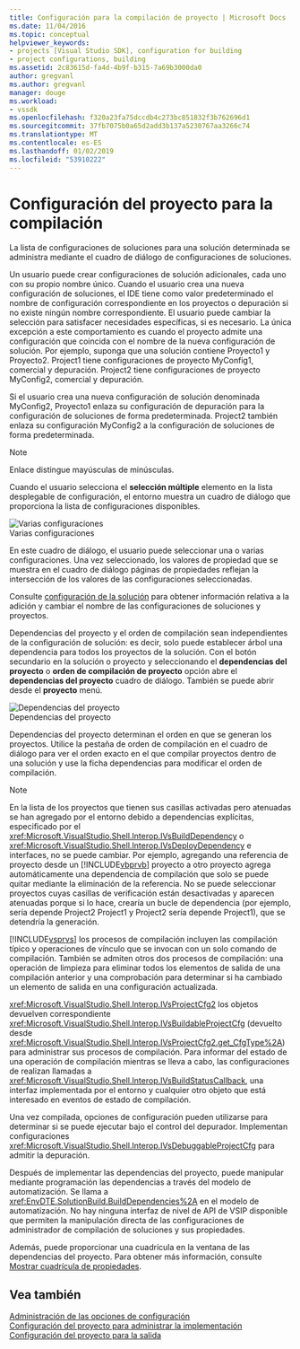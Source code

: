 ```yaml
---
title: Configuración para la compilación de proyecto | Microsoft Docs
ms.date: 11/04/2016
ms.topic: conceptual
helpviewer_keywords:
- projects [Visual Studio SDK], configuration for building
- project configurations, building
ms.assetid: 2c83615d-fa4d-4b9f-b315-7a69b3000da0
author: gregvanl
ms.author: gregvanl
manager: douge
ms.workload:
- vssdk
ms.openlocfilehash: f320a23fa75dccdb4c273bc851832f3b762696d1
ms.sourcegitcommit: 37fb7075b0a65d2add3b137a5230767aa3266c74
ms.translationtype: MT
ms.contentlocale: es-ES
ms.lasthandoff: 01/02/2019
ms.locfileid: "53910222"
---
```

# <a name="project-configuration-for-building"></a>Configuración del proyecto para la compilación
La lista de configuraciones de soluciones para una solución determinada se administra mediante el cuadro de diálogo de configuraciones de soluciones.  
  
 Un usuario puede crear configuraciones de solución adicionales, cada uno con su propio nombre único. Cuando el usuario crea una nueva configuración de soluciones, el IDE tiene como valor predeterminado el nombre de configuración correspondiente en los proyectos o depuración si no existe ningún nombre correspondiente. El usuario puede cambiar la selección para satisfacer necesidades específicas, si es necesario. La única excepción a este comportamiento es cuando el proyecto admite una configuración que coincida con el nombre de la nueva configuración de solución. Por ejemplo, suponga que una solución contiene Proyecto1 y Proyecto2. Project1 tiene configuraciones de proyecto MyConfig1, comercial y depuración. Project2 tiene configuraciones de proyecto MyConfig2, comercial y depuración.  
  
 Si el usuario crea una nueva configuración de solución denominada MyConfig2, Proyecto1 enlaza su configuración de depuración para la configuración de soluciones de forma predeterminada. Project2 también enlaza su configuración MyConfig2 a la configuración de soluciones de forma predeterminada.  
  
> [!NOTE]
>  Enlace distingue mayúsculas de minúsculas.  
  
 Cuando el usuario selecciona el **selección múltiple** elemento en la lista desplegable de configuración, el entorno muestra un cuadro de diálogo que proporciona la lista de configuraciones disponibles.  
  
 ![Varias configuraciones](../../extensibility/internals/media/vsmultiplecfgs.gif "vsMultipleCfgs")  
Varias configuraciones  
  
 En este cuadro de diálogo, el usuario puede seleccionar una o varias configuraciones. Una vez seleccionado, los valores de propiedad que se muestra en el cuadro de diálogo páginas de propiedades reflejan la intersección de los valores de las configuraciones seleccionadas.  
  
 Consulte [configuración de la solución](../../extensibility/internals/solution-configuration.md) para obtener información relativa a la adición y cambiar el nombre de las configuraciones de soluciones y proyectos.  
  
 Dependencias del proyecto y el orden de compilación sean independientes de la configuración de solución: es decir, solo puede establecer árbol una dependencia para todos los proyectos de la solución. Con el botón secundario en la solución o proyecto y seleccionando el **dependencias del proyecto** o **orden de compilación de proyecto** opción abre el **dependencias del proyecto** cuadro de diálogo. También se puede abrir desde el **proyecto** menú.  
  
 ![Dependencias del proyecto](../../extensibility/internals/media/vsprojdependencies.gif "vsProjDependencies")  
Dependencias del proyecto  
  
 Dependencias del proyecto determinan el orden en que se generan los proyectos. Utilice la pestaña de orden de compilación en el cuadro de diálogo para ver el orden exacto en el que compilar proyectos dentro de una solución y use la ficha dependencias para modificar el orden de compilación.  
  
> [!NOTE]
>  En la lista de los proyectos que tienen sus casillas activadas pero atenuadas se han agregado por el entorno debido a dependencias explícitas, especificado por el <xref:Microsoft.VisualStudio.Shell.Interop.IVsBuildDependency> o <xref:Microsoft.VisualStudio.Shell.Interop.IVsDeployDependency> e interfaces, no se puede cambiar. Por ejemplo, agregando una referencia de proyecto desde un [!INCLUDE[vbprvb](../../code-quality/includes/vbprvb_md.md)] proyecto a otro proyecto agrega automáticamente una dependencia de compilación que solo se puede quitar mediante la eliminación de la referencia. No se puede seleccionar proyectos cuyas casillas de verificación están desactivadas y aparecen atenuadas porque si lo hace, crearía un bucle de dependencia (por ejemplo, sería depende Project2 Project1 y Project2 sería depende Project1), que se detendría la generación.  
  
 [!INCLUDE[vsprvs](../../code-quality/includes/vsprvs_md.md)] los procesos de compilación incluyen las compilación típico y operaciones de vínculo que se invocan con un solo comando de compilación. También se admiten otros dos procesos de compilación: una operación de limpieza para eliminar todos los elementos de salida de una compilación anterior y una comprobación para determinar si ha cambiado un elemento de salida en una configuración actualizada.  
  
 <xref:Microsoft.VisualStudio.Shell.Interop.IVsProjectCfg2> los objetos devuelven correspondiente <xref:Microsoft.VisualStudio.Shell.Interop.IVsBuildableProjectCfg> (devuelto desde <xref:Microsoft.VisualStudio.Shell.Interop.IVsProjectCfg2.get_CfgType%2A>) para administrar sus procesos de compilación. Para informar del estado de una operación de compilación mientras se lleva a cabo, las configuraciones de realizan llamadas a <xref:Microsoft.VisualStudio.Shell.Interop.IVsBuildStatusCallback>, una interfaz implementada por el entorno y cualquier otro objeto que está interesado en eventos de estado de compilación.  
  
 Una vez compilada, opciones de configuración pueden utilizarse para determinar si se puede ejecutar bajo el control del depurador. Implementan configuraciones <xref:Microsoft.VisualStudio.Shell.Interop.IVsDebuggableProjectCfg> para admitir la depuración.  
  
 Después de implementar las dependencias del proyecto, puede manipular mediante programación las dependencias a través del modelo de automatización. Se llama a <xref:EnvDTE.SolutionBuild.BuildDependencies%2A> en el modelo de automatización. No hay ninguna interfaz de nivel de API de VSIP disponible que permiten la manipulación directa de las configuraciones de administrador de compilación de soluciones y sus propiedades.  
  
 Además, puede proporcionar una cuadrícula en la ventana de las dependencias del proyecto. Para obtener más información, consulte [Mostrar cuadrícula de propiedades](../../extensibility/internals/properties-display-grid.md).  
  
## <a name="see-also"></a>Vea también  
 [Administración de las opciones de configuración](../../extensibility/internals/managing-configuration-options.md)   
 [Configuración del proyecto para administrar la implementación](../../extensibility/internals/project-configuration-for-managing-deployment.md)   
 [Configuración del proyecto para la salida](../../extensibility/internals/project-configuration-for-output.md)